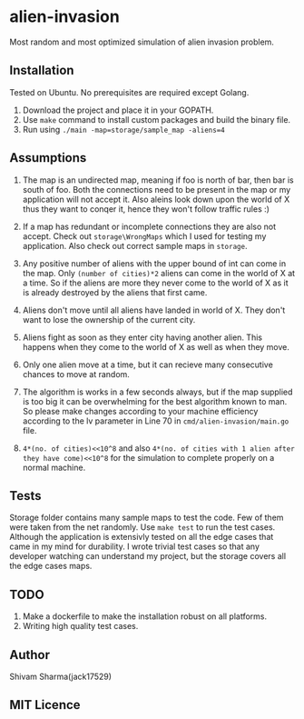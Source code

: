 # alien-invasion

Most random and most optimized simulation of alien invasion problem.

## Installation

Tested on Ubuntu. No prerequisites are required except Golang.

1. Download the project and place it in your GOPATH.
2. Use `make` command to install custom packages and build the binary file.
3. Run using `./main -map=storage/sample_map -aliens=4`

## Assumptions

1. The map is an undirected map, meaning if foo is north of bar, then bar is south of foo. Both the connections need to be present in the map or my application will not accept it. Also aleins look down upon the world of X thus they want to conqer it, hence they won't follow traffic rules :)

2. If a map has redundant or incomplete connections they are also not accept. Check out `storage\WrongMaps` which I used for testing my application. Also check out correct sample maps in `storage`.

3. Any positive number of aliens with the upper bound of int can come in the map. Only `(number of cities)*2` aliens can come in the world of X at a time. So if the aliens are more they never come to the world of X as it is already destroyed by the aliens that first came.

4. Aliens don't move until all aliens have landed in world of X. They don't want to lose the ownership of the current city.

5. Aliens fight as soon as they enter city having another alien. This happens when they come to the world of X as well as when they move.

6. Only one alien move at a time, but it can recieve many consecutive chances to move at random.

7. The algorithm is works in a few seconds always, but if the map supplied is too big it can be overwhelming for the best algorithm known to man. So please make changes according to your machine efficiency according to the lv parameter in Line 70 in `cmd/alien-invasion/main.go` file.

8. `4*(no. of cities)<<10^8` and also `4*(no. of cities with 1 alien after they have come)<<10^8` for the simulation to complete properly on a normal machine.

## Tests

Storage folder contains many sample maps to test the code. Few of them were taken from the net randomly.
Use `make test` to run the test cases.
Although the application is extensivly tested on all the edge cases that came in my mind for durability. I wrote trivial test cases so that any developer watching can understand my project, but the storage covers all the edge cases maps.

## TODO

1. Make a dockerfile to make the installation robust on all platforms.
2. Writing high quality test cases.

## Author

Shivam Sharma(jack17529)

## MIT Licence
